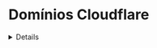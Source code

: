 # Domínios Cloudflare

<details>

{% hint style="success" %}
Aprenda e pratique Hacking AWS:<img src="/.gitbook/assets/image.png" alt="" data-size="line">[**Treinamento HackTricks AWS Red Team Expert (ARTE)**](https://training.hacktricks.xyz/courses/arte)<img src="/.gitbook/assets/image.png" alt="" data-size="line">\
Aprenda e pratique Hacking GCP: <img src="/.gitbook/assets/image (2).png" alt="" data-size="line">[**Treinamento HackTricks GCP Red Team Expert (GRTE)**<img src="/.gitbook/assets/image (2).png" alt="" data-size="line">](https://training.hacktricks.xyz/courses/grte)

<details>

<summary>Apoie o HackTricks</summary>

* Verifique os [**planos de assinatura**](https://github.com/sponsors/carlospolop)!
* **Junte-se ao** 💬 [**grupo Discord**](https://discord.gg/hRep4RUj7f) ou ao [**grupo telegram**](https://t.me/peass) ou **siga-nos** no **Twitter** 🐦 [**@hacktricks\_live**](https://twitter.com/hacktricks\_live)**.**
* **Compartilhe truques de hacking enviando PRs para os** [**HackTricks**](https://github.com/carlospolop/hacktricks) e [**HackTricks Cloud**](https://github.com/carlospolop/hacktricks-cloud) repositórios do github.

</details>
{% endhint %}

Em cada TLD configurado no Cloudflare, existem algumas **configurações gerais e serviços** que podem ser configurados. Nesta página, vamos **analisar as configurações relacionadas à segurança de cada seção:**

<figure><img src="../../.gitbook/assets/image (101).png" alt=""><figcaption></figcaption></figure>

## Visão Geral

* [ ] Tenha uma ideia de **quanto** os serviços da conta são **utilizados**
* [ ] Encontre também o **ID da zona** e o **ID da conta**

## Análises

* [ ] Em **`Segurança`** verifique se há algum **Limite de taxa**

## DNS

* [ ] Verifique dados **interessantes** (sensíveis?) nos **registros DNS**
* [ ] Verifique os **subdomínios** que podem conter **informações sensíveis** apenas com base no **nome** (como admin173865324.domin.com)
* [ ] Verifique as páginas da web que **não estão** **proxied**
* [ ] Verifique as páginas da web **proxificadas** que podem ser **acessadas diretamente** por CNAME ou endereço IP
* [ ] Verifique se o **DNSSEC** está **habilitado**
* [ ] Verifique se o **Achatamento de CNAME** é **usado** em **todos os CNAMEs**
* Isso pode ser útil para **ocultar vulnerabilidades de tomada de subdomínio** e melhorar os tempos de carregamento
* [ ] Verifique se os domínios [**não são vulneráveis a spoofing**](https://book.hacktricks.xyz/network-services-pentesting/pentesting-smtp#mail-spoofing)

## **Email**

TODO

## Spectrum

TODO

## SSL/TLS

### **Visão Geral**

* [ ] A **criptografia SSL/TLS** deve ser **Completa** ou **Completa (Estrita)**. Qualquer outra opção enviará **tráfego em texto claro** em algum momento.
* [ ] O **Recomendador SSL/TLS** deve estar habilitado

### Certificados Edge

* [ ] **Sempre Usar HTTPS** deve estar **habilitado**
* [ ] **Segurança de Transporte Estrito de HTTP (HSTS)** deve estar **habilitado**
* [ ] A **Versão Mínima do TLS deve ser 1.2**
* [ ] O **TLS 1.3 deve estar habilitado**
* [ ] **Redirecionamentos Automáticos de HTTPS** devem estar **habilitados**
* [ ] O **Monitoramento de Transparência de Certificados** deve estar **habilitado**

## **Segurança**

* [ ] Na seção **`WAF`** é interessante verificar se as regras de **Firewall** e **limitação de taxa são usadas** para prevenir abusos.
* A ação de **`Bypass`** irá **desativar recursos de segurança do Cloudflare** para uma solicitação. Não deve ser usada.
* [ ] Na seção **`Page Shield`** é recomendado verificar se está **habilitado** se alguma página for usada
* [ ] Na seção **`API Shield`** é recomendado verificar se está **habilitado** se alguma API estiver exposta no Cloudflare
* [ ] Na seção **`DDoS`** é recomendado habilitar as **proteções DDoS**
* [ ] Na seção **`Configurações`**:
* [ ] Verifique se o **`Nível de Segurança`** é **médio** ou maior
* [ ] Verifique se a **`Passagem de Desafio`** é no máximo de 1 hora
* [ ] Verifique se a **`Verificação de Integridade do Navegador`** está **habilitada**
* [ ] Verifique se o **`Suporte ao Privacy Pass`** está **habilitado**

### **Proteção DDoS do CloudFlare**

* Se possível, habilite o **Modo de Combate a Bots** ou **Modo Super Combate a Bots**. Se estiver protegendo alguma API acessada programaticamente (de uma página JS front-end, por exemplo). Você pode não ser capaz de habilitar isso sem quebrar esse acesso.
* No **WAF**: Você pode criar **limites de taxa por caminho de URL** ou para **bots verificados** (regras de limitação de taxa), ou para **bloquear o acesso** com base em IP, Cookie, referenciador...). Assim, você poderia bloquear solicitações que não vêm de uma página da web ou não têm um cookie.
* Se o ataque for de um **bot verificado**, pelo menos **adicione um limite de taxa** para bots.
* Se o ataque for a um **caminho específico**, como mecanismo de prevenção, adicione um **limite de taxa** neste caminho.
* Você também pode **listar branca** endereços IP, faixas de IP, países ou ASNs nas **Ferramentas** no WAF.
* Verifique se as **regras gerenciadas** também podem ajudar a prevenir a exploração de vulnerabilidades.
* Na seção **Ferramentas** você pode **bloquear ou desafiar IPs específicos** e **agentes de usuário.**
* No DDoS você pode **sobrescrever algumas regras para torná-las mais restritivas**.
* **Configurações**: Defina o **Nível de Segurança** como **Alto** e como **Sob Ataque** se estiver Sob Ataque e que a **Verificação de Integridade do Navegador esteja habilitada**.
* Em Domínios Cloudflare -> Análises -> Segurança -> Verifique se o **limite de taxa** está habilitado
* Em Domínios Cloudflare -> Segurança -> Eventos -> Verifique os **Eventos maliciosos detectados**

## Acesso

{% content-ref url="cloudflare-zero-trust-network.md" %}
[cloudflare-zero-trust-network.md](cloudflare-zero-trust-network.md)
{% endcontent-ref %}

## Velocidade

_Não consegui encontrar nenhuma opção relacionada à segurança_

## Armazenamento em Cache

* [ ] Na seção **`Configuração`** considere habilitar a **Ferramenta de Verificação de CSAM**

## **Rotas de Workers**

_Você já deveria ter verificado_ [_workers do cloudflare_](./#workers)

## Regras

TODO

## Rede

* [ ] Se o **`HTTP/2`** estiver **habilitado**, o **`HTTP/2 para Origem`** deve estar **habilitado**
* [ ] O **`HTTP/3 (com QUIC)`** deve estar **habilitado**
* [ ] Se a **privacidade** de seus **usuários** for importante, certifique-se de que o **`Roteamento de Onion`** esteja **habilitado**

## **Tráfego**

TODO

## Páginas Personalizadas

* [ ] É opcional configurar páginas personalizadas quando um erro relacionado à segurança é acionado (como um bloqueio, limitação de taxa ou modo Estou sob ataque)
## Aplicativos

TODO

## Proteção contra Scraping

* [ ] Verificar se a **Ofuscação de Endereço de Email** está **ativada**
* [ ] Verificar se os **Exclusões do Lado do Servidor** estão **ativadas**

## **Zaraz**

TODO

## **Web3**

TODO

<details>

{% hint style="success" %}
Aprenda e pratique Hacking AWS:<img src="/.gitbook/assets/image.png" alt="" data-size="line">[**Treinamento HackTricks AWS Red Team Expert (ARTE)**](https://training.hacktricks.xyz/courses/arte)<img src="/.gitbook/assets/image.png" alt="" data-size="line">\
Aprenda e pratique Hacking GCP: <img src="/.gitbook/assets/image (2).png" alt="" data-size="line">[**Treinamento HackTricks GCP Red Team Expert (GRTE)**<img src="/.gitbook/assets/image (2).png" alt="" data-size="line">](https://training.hacktricks.xyz/courses/grte)

<details>

<summary>Suporte ao HackTricks</summary>

* Verifique os [**planos de assinatura**](https://github.com/sponsors/carlospolop)!
* **Junte-se ao** 💬 [**grupo Discord**](https://discord.gg/hRep4RUj7f) ou ao [**grupo telegram**](https://t.me/peass) ou **siga-nos** no **Twitter** 🐦 [**@hacktricks\_live**](https://twitter.com/hacktricks\_live)**.**
* **Compartilhe truques de hacking enviando PRs para os repositórios** [**HackTricks**](https://github.com/carlospolop/hacktricks) e [**HackTricks Cloud**](https://github.com/carlospolop/hacktricks-cloud).

</details>
{% endhint %}
